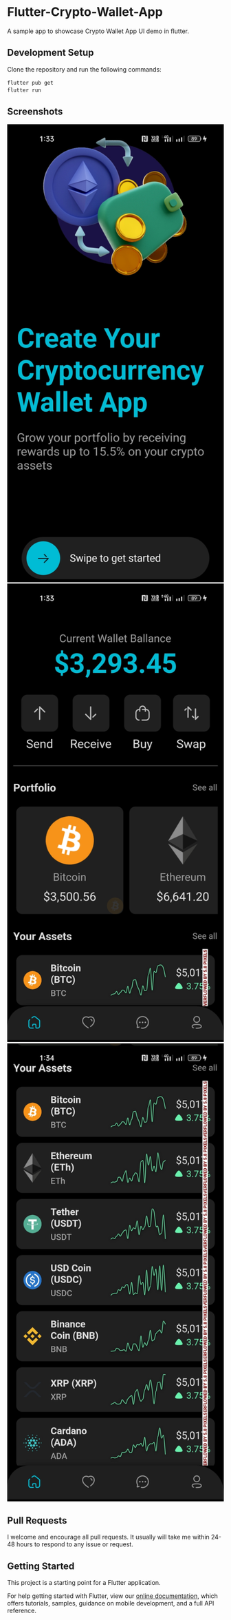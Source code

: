# Flutter-Crypto-Wallet-App

A sample app to showcase Crypto Wallet App UI demo in flutter.


## Development Setup

Clone the repository and run the following commands:

```sh
flutter pub get
flutter run
```


## Screenshots

<img width="1080" alt="Screen Shot 2022-05-14 at 8 59 43 PM" src="https://raw.githubusercontent.com/chiragjasani/flutter_crypto_app_master/main/screenshots/ss1.jpg">

<img width="1080" alt="Screen Shot 2022-05-20 at 10 16 36 AM" src="https://raw.githubusercontent.com/chiragjasani/flutter_crypto_app_master/main/screenshots/ss2.jpg">

<img width="1080" alt="Screen Shot 2022-05-20 at 10 16 55 AM" src="https://raw.githubusercontent.com/chiragjasani/flutter_crypto_app_master/main/screenshots/ss3.jpg">


## Pull Requests

I welcome and encourage all pull requests. It usually will take me within 24-48 hours to respond to any issue or request.

## Getting Started

This project is a starting point for a Flutter application.

For help getting started with Flutter, view our
[online documentation](https://flutter.dev/docs), which offers tutorials,
samples, guidance on mobile development, and a full API reference.

